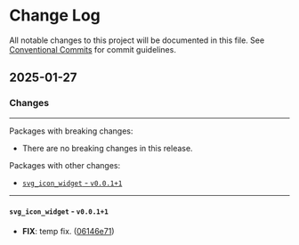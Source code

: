 # Change Log

All notable changes to this project will be documented in this file.
See [Conventional Commits](https://conventionalcommits.org) for commit guidelines.

## 2025-01-27

### Changes

---

Packages with breaking changes:

 - There are no breaking changes in this release.

Packages with other changes:

 - [`svg_icon_widget` - `v0.0.1+1`](#svg_icon_widget---v0011)

---

#### `svg_icon_widget` - `v0.0.1+1`

 - **FIX**: temp fix. ([06146e71](https://github.com/xsahil03x/widget_wave/commit/06146e719a21ed63afc4d39b40d4dec10b82d114))


